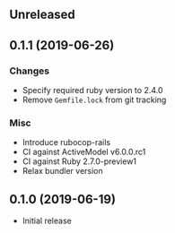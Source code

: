 ## Unreleased


## 0.1.1 (2019-06-26)

### Changes

* Specify required ruby version to 2.4.0
* Remove `Gemfile.lock` from git tracking

### Misc

* Introduce rubocop-rails
* CI against ActiveModel v6.0.0.rc1
* CI against Ruby 2.7.0-preview1
* Relax bundler version


## 0.1.0 (2019-06-19)

* Initial release
